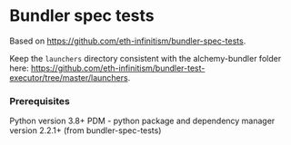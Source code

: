 # Bundler spec tests

Based on https://github.com/eth-infinitism/bundler-spec-tests.

Keep the `launchers` directory consistent with the alchemy-bundler folder here: https://github.com/eth-infinitism/bundler-test-executor/tree/master/launchers.

### Prerequisites

Python version 3.8+ PDM - python package and dependency manager version 2.2.1+ (from bundler-spec-tests)

